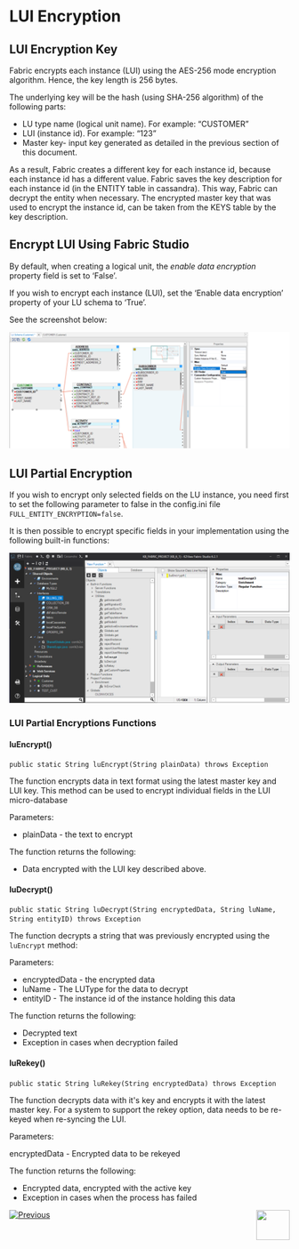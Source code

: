 # LUI Encryption

## LUI Encryption Key
Fabric encrypts each instance (LUI) using the AES-256 mode encryption algorithm. Hence, the key length is 256 bytes.

The underlying key will be the hash (using SHA-256 algorithm) of the following parts:

- LU type name (logical unit name). For example: “CUSTOMER”
- LUI (instance id). For example: “123”
- Master key- input key generated as detailed in the previous section of this document.

As a result, Fabric creates a different key for each instance id, because each instance id has a different value. Fabric saves the key description for each instance id (in the ENTITY table in cassandra). This way, Fabric can decrypt the entity when necessary.
The encrypted master key that was used to encrypt the instance id, can be taken from the KEYS table by the key description.

## Encrypt LUI Using Fabric Studio

By default, when creating a logical unit, the *enable data encryption* property field is set to ‘False’.

If you wish to encrypt each instance (LUI), set the ‘Enable data encryption’ property of your LU schema to ‘True’. 

See the screenshot below:

<img src="/articles/26_fabric_security/images/03_fabric_LUencryption_studio.png">


## LUI Partial Encryption

If you wish to encrypt only selected fields on the LU instance, you need first to set the following parameter to false in the config.ini file ```FULL_ENTITY_ENCRYPTION=false```.

It is then possible to encrypt specific fields in your implementation using the following built-in functions:

<img src="/articles/26_fabric_security/images/04_fabric_LUencryption_LUEncrypt.PNG">


### LUI Partial Encryptions Functions

#### **luEncrypt()**

```public static String luEncrypt(String plainData) throws Exception```

The function encrypts data in text format using the latest master key and LUI key. This method can be used to encrypt individual fields in the LUI micro-database

Parameters:

- plainData - the text to encrypt


The function returns the following:

- Data encrypted with the LUI key described above.


#### **luDecrypt()**

```public static String luDecrypt(String encryptedData, String luName, String entityID) throws Exception```

The function decrypts a string that was previously encrypted using the ```luEncrypt``` method:

Parameters:

- encryptedData - the encrypted data
- luName - The LUType for the data to decrypt
- entityID - The instance id of the instance holding this data


The function returns the following:

- Decrypted text
- Exception in cases when decryption failed



#### **luRekey()** 

```public static String luRekey(String encryptedData) throws Exception```

The function decrypts data with it's key and encrypts it with the latest master key. For a system to support the rekey option, data needs to be re-keyed when re-syncing the LUI.

Parameters:

encryptedData - Encrypted data to be rekeyed


The function returns the following:

- Encrypted data, encrypted with the active key
- Exception in cases when the process has failed



[![Previous](/articles/images/Previous.png)](/articles/26_fabric_security/02_fabric_entities_design.md)[<img align="right" width="60" height="54" src="/articles/images/Next.png">](/articles/26_fabric_security/04_fabric_interfaces_security.md)

